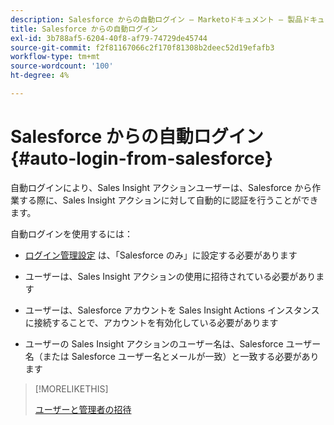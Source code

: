 ```yaml
---
description: Salesforce からの自動ログイン — Marketoドキュメント — 製品ドキュメント
title: Salesforce からの自動ログイン
exl-id: 3b788af5-6204-40f8-af79-74729de45744
source-git-commit: f2f81167066c2f170f81308b2deec52d19efafb3
workflow-type: tm+mt
source-wordcount: '100'
ht-degree: 4%

---
```


# Salesforce からの自動ログイン {#auto-login-from-salesforce}

自動ログインにより、Sales Insight アクションユーザーは、Salesforce から作業する際に、Sales Insight アクションに対して自動的に認証を行うことができます。

自動ログインを使用するには：

* [ログイン管理設定](/help/marketo/product-docs/marketo-sales-insight/actions/admin/login-management-settings.md) は、「Salesforce のみ」に設定する必要があります

* ユーザーは、Sales Insight アクションの使用に招待されている必要があります

* ユーザーは、Salesforce アカウントを Sales Insight Actions インスタンスに接続することで、アカウントを有効化している必要があります

* ユーザーの Sales Insight アクションのユーザー名は、Salesforce ユーザー名（または Salesforce ユーザー名とメールが一致）と一致する必要があります

>[!MORELIKETHIS]
>
>[ユーザーと管理者の招待](/help/marketo/product-docs/marketo-sales-insight/actions/admin/invite-users-and-admins.md)
